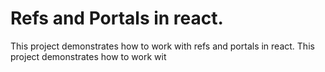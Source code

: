 # Refs and Portals in react.

This project demonstrates how to work with refs and portals in react.
This project demonstrates how to work wit